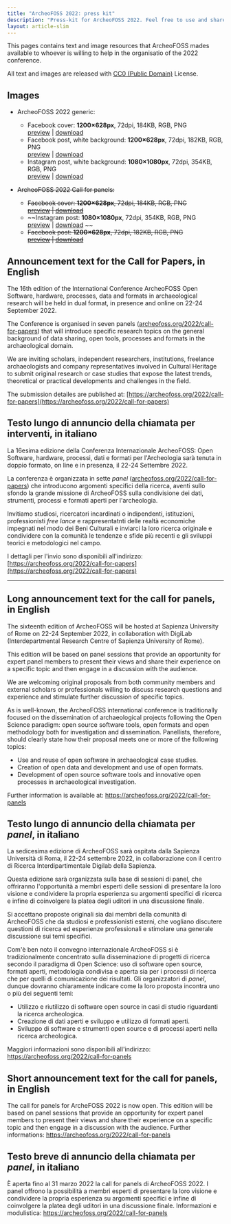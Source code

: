 ```yaml
---
title: "ArcheoFOSS 2022: press kit"
description: "Press-kit for ArcheoFOSS 2022. Feel free to use and share."
layout: article-slim
---
```


This pages contains text and image resources that ArcheoFOSS mades available to whoever is willing to help in the organisatio of the 2022 conference.

All text and images are released with [CC0 (Public Domain)](https://creativecommons.org/share-your-work/public-domain/cc0/) License.

## Images

- ArcheoFOSS 2022 generic:
    - Facebook cover: **1200×628px**, 72dpi, 184KB, RGB, PNG  
    <a data-fancybox="presskit_generic" href="af_cover_fb.png">preview</a> | [download](af_cover_fb.png)
    - Facebook post, white background: **1200×628px**, 72dpi, 182KB, RGB, PNG  
    <a data-fancybox="presskit_generic" href="af_fb_post.png">preview</a> | [download](af_fb_post.png)
    - Instagram post, white background: **1080×1080px**, 72dpi, 354KB, RGB, PNG  
    <a data-fancybox="presskit_generic" href="af_ig_post.png">preview</a> | [download](af_ig_post.png)

- ~~ArcheoFOSS 2022 Call for panels:~~
    - ~~Facebook cover: **1200×628px**, 72dpi, 184KB, RGB, PNG  
    <a data-fancybox="presskit_panels" href="af_cover_fb_call_for_panels.png">preview</a> | [download](af_cover_fb_call_for_panels.png)~~
    - ~~Instagram post: **1080×1080px**, 72dpi, 354KB, RGB, PNG  
    <a data-fancybox="presskit_panels" href="af_ig_post_call_for_panels.png">preview</a> | [download](af_ig_post_call_for_panels.png) ~~
    - ~~Facebook post: **1200×628px**, 72dpi, 182KB, RGB, PNG  
    <a data-fancybox="presskit_panels" href="af_fb_post_call_for_panels.png">preview</a> | [download](af_fb_post_call_for_panels.png)~~

## Announcement text for the Call for Papers, in English

The 16th edition of the International Conference ArcheoFOSS Open Software, hardware, processes, data and formats in archaeological research will be held in dual format, in presence and online on 22-24 September 2022.

The Conference is organised in seven panels ([archeofoss.org/2022/call-for-papers](https://archeofoss.org/2022/call-for-papers)) that will introduce specific research topics on the general background of data sharing, open tools, processes and formats in the archaeological domain.

We are inviting scholars, independent researchers, institutions, freelance archaeologists and company representatives involved in Cultural Heritage to submit original research or case studies that expose the latest trends, theoretical or practical developments and challenges in the field.

The submission detailes are published at: [https://archeofoss.org/2022/call-for-papers](https://archeofoss.org/2022/call-for-papers)


## Testo lungo di annuncio della chiamata per interventi, in italiano
La 16esima edizione della Conferenza Internazionale ArcheoFOSS: Open Software, hardware, processi, dati e formati per l'Archeologia sarà tenuta in doppio formato, on line e in presenza, il 22-24 Settembre 2022.

La conferenza è organizzata in sette _panel_ ([archeofoss.org/2022/call-for-papers](https://archeofoss.org/2022/call-for-papers)) che introducono argomenti specifici della ricerca, aventi sullo sfondo la grande missione di ArcheoFOSS sulla condivisione dei dati, strumenti, processi e formati aperti per l'archeologia.

Invitiamo studiosi, ricercatori incardinati o indipendenti, istituzioni, professionisti _free lance_ e rappresentatnti delle realtà economiche impegnati nel modo dei Beni Culturali e inviarci la loro ricerca originale e condividere con la comunità le tendenze e sfide più recenti e gli sviluppi teorici e metodologici nel campo.

I dettagli per l'invio sono disponibili all'indirizzo: [https://archeofoss.org/2022/call-for-papers](https://archeofoss.org/2022/call-for-papers)

---

## Long announcement text for the call for panels, in English

The sixteenth edition of ArcheoFOSS will be hosted at Sapienza University of Rome on 22-24 September 2022, in collaboration with DigiLab (Interdepartmental Research Centre of Sapienza University of Rome).

This edition will be based on panel sessions that provide an opportunity for expert panel members to present their views and share their experience on a specific topic and then engage in a discussion with the audience.

We are welcoming original proposals from both community members and external scholars or professionals willing to discuss research questions and experience and stimulate further discussion of specific topics.

As is well-known, the ArcheoFOSS international conference is traditionally focused on the dissemination of archaeological projects following the Open Science paradigm: open source software tools, open formats and open methodology both for investigation and dissemination. Panellists, therefore, should clearly state how their proposal meets one or more of the following topics:

- Use and reuse of open software in archaeological case studies.
- Creation of open data and development and use of open formats.
- Development of open source software tools and innovative open processes in archaeological investigation.

Further information is available at: https://archeofoss.org/2022/call-for-panels 

## Testo lungo di annuncio della chiamata per _panel_, in italiano

La sedicesima edizione di ArcheoFOSS sarà ospitata dalla Sapienza Università di Roma, il 22-24 settembre 2022, in collaborazione con il centro di Ricerca Interdipartimentale Digilab della Sapienza.

Questa edizione sarà organizzata sulla base di sessioni di panel, che offriranno l'opportunità a membri esperti delle sessioni di presentare la loro visione e condividere la propria esperienza su argomenti specifici di ricerca e infine di coinvolgere la platea degli uditori in una discussione finale.

Si accettano proposte originali sia dai membri della comunità di ArcheoFOSS che da studiosi e professionisti esterni, che vogliano discutere questioni di ricerca ed esperienze professionali e stimolare una generale discussione sui temi specifici.

Com'è ben noto il convegno internazionale ArcheoFOSS si è tradizionalmente concentrato sulla disseminazione di progetti di ricerca secondo il paradigma di Open Science: uso di software open source, formati aperti, metodologia condivisa e aperta sia per i processi di ricerca che per quelli di comunicazione dei risultati. Gli organizzatori di _panel_, dunque dovranno chiaramente indicare come la loro proposta incontra uno o più dei seguenti temi:

- Utilizzo e riutilizzo di software open source in casi di studio riguardanti la  ricerca archeologica.
- Creazione di dati aperti e sviluppo e utilizzo di formati aperti.
- Sviluppo di software e strumenti open source e di processi aperti nella ricerca archeologica.

Maggiori informazioni sono disponibili all'indirizzo: https://archeofoss.org/2022/call-for-panels

## Short announcement text for the call for panels, in English

The call for panels for ArcheFOSS 2022 is now open. This edition will be based on panel sessions that provide an opportunity for expert panel members to present their views and share their experience on a specific topic and then engage in a discussion with the audience. Further informations: https://archeofoss.org/2022/call-for-panels

## Testo breve di annuncio della chiamata per _panel_, in italiano

È aperta fino al 31 marzo 2022 la call for panels di ArcheoFOSS 2022. I panel offrono la possibilità a membri esperti di presentare la loro visione e condividere la propria esperienza su argomenti specifici e infine di coinvolgere la platea degli uditori in una discussione finale. Informazioni e modulistica: https://archeofoss.org/2022/call-for-panels
